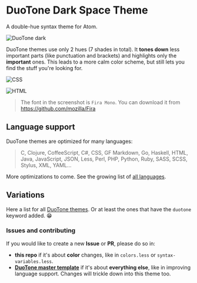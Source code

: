 # DuoTone Dark Space Theme

A double-hue syntax theme for Atom.

<img alt="DuoTone dark" sizes="272px"
  src="https://cloud.githubusercontent.com/assets/378023/12060729/407bfbfc-afb9-11e5-99e3-b03b261003a0.png"
  srcset="https://cloud.githubusercontent.com/assets/378023/12060730/407d004c-afb9-11e5-8760-b5221394f021.png 544w">

DuoTone themes use only 2 hues (7 shades in total). It __tones down__ less important parts (like punctuation and brackets) and highlights only the __important__ ones. This leads to a more calm color scheme, but still lets you find the stuff you're looking for.

<img alt="CSS" sizes="780px"
  src="https://cloud.githubusercontent.com/assets/378023/12060727/403e5b6c-afb9-11e5-8498-bfd20395ff54.png"
  srcset="https://cloud.githubusercontent.com/assets/378023/12060728/406b417c-afb9-11e5-8421-263eb8db2a36.png 1560w">

<img alt="HTML" sizes="780px"
  src="https://cloud.githubusercontent.com/assets/378023/12060731/407e3624-afb9-11e5-8f8b-4ab38ed66b0c.png"
  srcset="https://cloud.githubusercontent.com/assets/378023/12060732/40800756-afb9-11e5-96cf-c5c8ca94cf44.png 1560w">

> The font in the screenshot is `Fira Mono`. You can download it from https://github.com/mozilla/Fira


## Language support

DuoTone themes are optimized for many languages:

> C, Clojure, CoffeeScript, C#, CSS, GF Markdown, Go, Haskell, HTML, Java, JavaScript, JSON, Less, Perl, PHP, Python, Ruby, SASS, SCSS, Stylus, XML, YAML...

More optimizations to come. See the growing list of [all languages](/styles/languages).


## Variations

Here a list for all [DuoTone themes](https://atom.io/themes/search?utf8=%E2%9C%93&q=keyword:duotone). Or at least the ones that have the `duotone` keyword added. :grin:


### Issues and contributing

If you would like to create a new __Issue__ or __PR__, please do so in:

- __this repo__ if it's about __color__ changes, like in `colors.less` or `syntax-variables.less`.
- __[DuoTone master template](https://github.com/simurai/duotone-syntax)__ if it's about __everything else__, like in improving language support. Changes will trickle down into this theme too.
